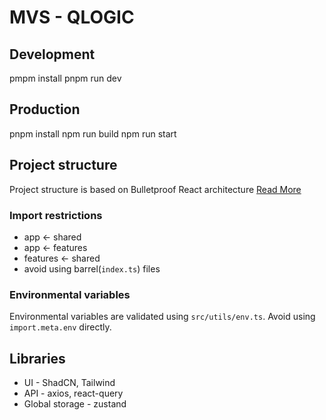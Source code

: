 # MVS - QLOGIC

## Development

pmpm install
pnpm run dev

## Production

pnpm install
npm run build
npm run start

## Project structure

Project structure is based on Bulletproof React architecture [Read More](https://github.com/alan2207/bulletproof-react)

### Import restrictions

- app <- shared
- app <- features
- features <- shared
- avoid using barrel(`index.ts`) files

### Environmental variables

Environmental variables are validated using `src/utils/env.ts`.
Avoid using `import.meta.env` directly.

## Libraries

- UI - ShadCN, Tailwind
- API - axios, react-query
- Global storage - zustand
